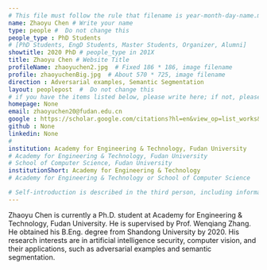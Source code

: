 ```yaml
---
# This file must follow the rule that filename is year-month-day-name.md .
name: Zhaoyu Chen # Write your name
type: people #  Do not change this
people_type : PhD Students
# [PhD Students, EngD Students, Master Students, Organizer, Alumni]
showtitle: 2020 PhD # people_type in 201X
title: Zhaoyu Chen # Website Title
profileName: zhaoyuchen2.jpg  # Fixed 186 * 186, image filename
profile: zhaoyuchenBig.jpg  # About 570 * 725, image filename
direction : Adversarial examples, Semantic Segmentation
layout: peoplepost  #  Do not change this
# if you have the items listed below, please write here; if not, please write None.
homepage: None
email: zhaoyuchen20@fudan.edu.cn
google : https://scholar.google.com/citations?hl=en&view_op=list_works&gmla=AJsN-F44T6vx5aYSCfz-WXQg55znKy7Qq-D-Gt58jUQTQFCUeERgrb3yb6pPVpBtadHNENmpiu1g57CnXCal-M6CF81B50THPQjkgJOYdF6lnPNaFPdyCng&user=1FbMihMAAAAJ
github : None
linkedin: None
# 
institution: Academy for Engineering & Technology, Fudan University
# Academy for Engineering & Technology, Fudan University
# School of Computer Science, Fudan University
institutionShort: Academy for Engineering & Technology
# Academy for Engineering & Technology or School of Computer Science

# Self-introduction is described in the third person, including information such as educational experience
---
```


Zhaoyu Chen is currently a Ph.D. student at Academy for Engineering & Technology, Fudan University. He is supervised by Prof. Wenqiang Zhang. He obtained his B.Eng. degree from Shandong University by 2020. His research interests are in artificial intelligence security, computer vision, and their applications, such as adversarial examples and semantic segmentation.




 

